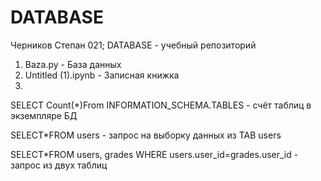 # DATABASE
Черников Степан 021; DATABASE - учебный репозиторий
1) Baza.py - База данных
2) Untitled (1).ipynb - Записная книжка
3) 
SELECT Count(*)From INFORMATION_SCHEMA.TABLES - счёт таблиц в экземпляре БД

SELECT*FROM users - запрос на выборку данных из TAB users

SELECT*FROM users, grades WHERE users.user_id=grades.user_id - запрос из двух таблиц 

